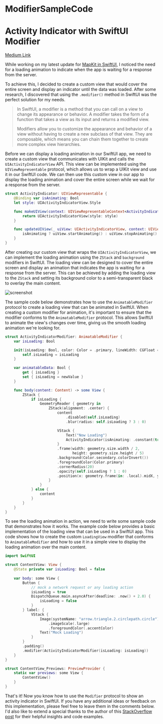 # ModifierSampleCode
# Activity Indicator with SwiftUI Modifier

[Medium Link](https://medium.com/@davidhu-sg/activity-indicator-with-swiftui-modifier-5234b033d39a)

While working on my latest update for [MapKit in SwiftUI](), I noticed the need for a loading animation to indicate when the app is waiting for a response from the server.

To achieve this, I decided to create a custom view that would cover the entire screen and display an indicator until the data was loaded. After some research, I discovered that using the `.modifier()` method in SwiftUI was the perfect solution for my needs.

> In SwiftUI, a modifier is a method that you can call on a view to change its appearance or behavior. A modifier takes the form of a function that takes a view as its input and returns a modified view.
> 
> Modifiers allow you to customize the appearance and behavior of a view without having to create a new subclass of that view. They are composable, which means you can chain them together to create more complex view hierarchies.

Before we can display a loading animation in our SwiftUI app, we need to create a custom view that communicates with UIKit and calls the `UIActivityIndicatorView` API. This view can be implemented using the `UIViewRepresentable` protocol, which allows us to wrap a UIKit view and use it in our SwiftUI code. We can then use this custom view in our app to display the loading animation and cover the entire screen while we wait for a response from the server.

```swift
struct ActivityIndicator: UIViewRepresentable {
    @Binding var isAnimating: Bool
    let style: UIActivityIndicatorView.Style

    func makeUIView(context: UIViewRepresentableContext<ActivityIndicator>) -> UIActivityIndicatorView {
        return UIActivityIndicatorView(style: style)
    }

    func updateUIView(_ uiView: UIActivityIndicatorView, context: UIViewRepresentableContext<ActivityIndicator>) {
        isAnimating ? uiView.startAnimating() : uiView.stopAnimating()
    }
}
```

After creating our custom view that wraps the `UIActivityIndicatorView`, we can implement the loading animation using the `ZStack` and `background` modifiers in SwiftUI. The loading view can be designed to cover the entire screen and display an animation that indicates the app is waiting for a response from the server. This can be achieved by adding the loading view to the `ZStack` and setting its background color to a semi-transparent black to overlay the main content.

![screenshot](https://cdn-images-1.medium.com/max/1600/1*dr80rEHj_GRt2hXTAqnTBg.png)

The sample code below demonstrates how to use the `AnimatableModifier` protocol to create a loading view that can be animated in SwiftUI. When creating a custom modifier for animation, it's important to ensure that the modifier conforms to the `AnimatableModifier` protocol. This allows SwiftUI to animate the view's changes over time, giving us the smooth loading animation we're looking for.

```swift
struct ActivityIndicatorModifier: AnimatableModifier {
    var isLoading: Bool

    init(isLoading: Bool, color: Color = .primary, lineWidth: CGFloat = 3) {
        self.isLoading = isLoading
    }

    var animatableData: Bool {
        get { isLoading }
        set { isLoading = newValue }
    }

    func body(content: Content) -> some View {
        ZStack {
            if isLoading {
                GeometryReader { geometry in
                    ZStack(alignment: .center) {
                        content
                            .disabled(self.isLoading)
                            .blur(radius: self.isLoading ? 3 : 0)

                        VStack {
                            Text("Now Loading")
                            ActivityIndicator(isAnimating: .constant(true), style: .large)
                        }
                        .frame(width: geometry.size.width / 2,
                               height: geometry.size.height / 5)
                        .background(Color.secondary.colorInvert())
                        .foregroundColor(Color.primary)
                        .cornerRadius(20)
                        .opacity(self.isLoading ? 1 : 0)
                        .position(x: geometry.frame(in: .local).midX, y: geometry.frame(in: .local).midY)
                    }
                }
            } else {
                content
            }
        }
    }
}
```

To see the loading animation in action, we need to write some sample code that demonstrates how it works. The example code below provides a basic implementation of the loading view that can be used in a SwiftUI app. This code shows how to create the custom `LoadingView` modifier that conforms to `AnimatableModifier` and how to use it in a simple view to display the loading animation over the main content.

```swift
import SwiftUI

struct ContentView: View {
    @State private var isLoading: Bool = false
    
    var body: some View {
        Button {
            // mock a network request or any loading action
            isLoading = true
            DispatchQueue.main.asyncAfter(deadline: .now() + 2.0) {
                isLoading = false
            }
        } label: {
            VStack {
                Image(systemName: "arrow.triangle.2.circlepath.circle")
                    .imageScale(.large)
                    .foregroundColor(.accentColor)
                Text("Mock Loading")
            }
        }
        .padding()
        .modifier(ActivityIndicatorModifier(isLoading: isLoading))
    }
}

struct ContentView_Previews: PreviewProvider {
    static var previews: some View {
        ContentView()
    }
}
```

That's it! Now you know how to use the `Modifier` protocol to show an activity indicator in SwiftUI. If you have any additional ideas or feedback on this implementation, please feel free to leave them in the comments below. I'd also like to extend a special thanks to the author of this [StackOverflow post](https://stackoverflow.com/questions/56496638/activity-indicator-in-swiftui/56496896#56496896) for their helpful insights and code examples.
